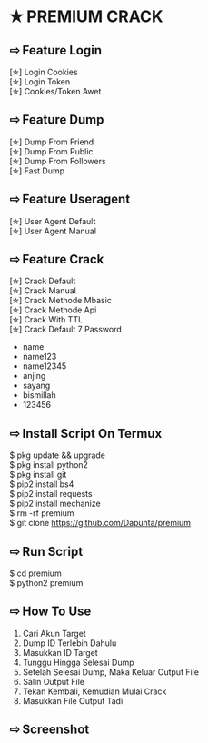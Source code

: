 # ✭ PREMIUM CRACK
## ⇨  Feature Login
[✯] Login Cookies  
[✯] Login Token  
[✯] Cookies/Token Awet  
## ⇨  Feature Dump
[✯] Dump From Friend  
[✯] Dump From Public  
[✯] Dump From Followers   
[✯] Fast Dump  
## ⇨ Feature Useragent
[✯] User Agent Default  
[✯] User Agent Manual
## ⇨  Feature Crack
[✯] Crack Default  
[✯] Crack Manual  
[✯] Crack Methode Mbasic  
[✯] Crack Methode Api  
[✯] Crack With TTL  
[✯] Crack Default 7 Password  
- name  
- name123  
- name12345  
- anjing  
- sayang  
- bismillah
- 123456
## ⇨  Install Script On Termux
$ pkg update && upgrade  
$ pkg install python2  
$ pkg install git  
$ pip2 install bs4  
$ pip2 install requests  
$ pip2 install mechanize  
$ rm -rf premium  
$ git clone https://github.com/Dapunta/premium  
## ⇨  Run Script
$ cd premium  
$ python2 premium  
## ⇨  How To Use
1. Cari Akun Target
2. Dump ID Terlebih Dahulu
3. Masukkan ID Target
4. Tunggu Hingga Selesai Dump
5. Setelah Selesai Dump, Maka Keluar Output File
6. Salin Output File
7. Tekan Kembali, Kemudian Mulai Crack
8. Masukkan File Output Tadi
## ⇨  Screenshot
